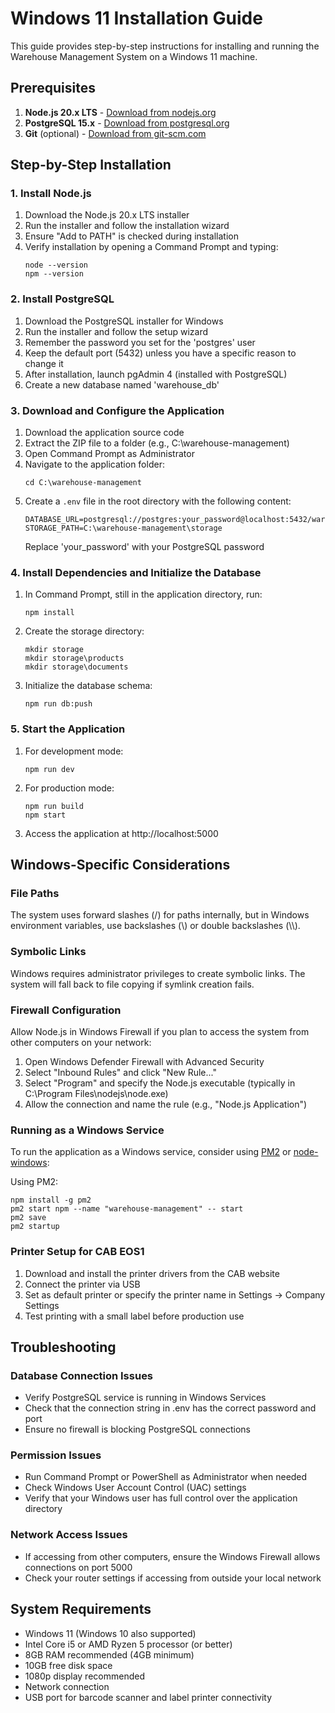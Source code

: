 # Windows 11 Installation Guide

This guide provides step-by-step instructions for installing and running the Warehouse Management System on a Windows 11 machine.

## Prerequisites

1. **Node.js 20.x LTS** - [Download from nodejs.org](https://nodejs.org/)
2. **PostgreSQL 15.x** - [Download from postgresql.org](https://www.postgresql.org/download/windows/)
3. **Git** (optional) - [Download from git-scm.com](https://git-scm.com/download/win)

## Step-by-Step Installation

### 1. Install Node.js

1. Download the Node.js 20.x LTS installer
2. Run the installer and follow the installation wizard
3. Ensure "Add to PATH" is checked during installation
4. Verify installation by opening a Command Prompt and typing:
   ```
   node --version
   npm --version
   ```

### 2. Install PostgreSQL

1. Download the PostgreSQL installer for Windows
2. Run the installer and follow the setup wizard
3. Remember the password you set for the 'postgres' user
4. Keep the default port (5432) unless you have a specific reason to change it
5. After installation, launch pgAdmin 4 (installed with PostgreSQL)
6. Create a new database named 'warehouse_db'

### 3. Download and Configure the Application

1. Download the application source code
2. Extract the ZIP file to a folder (e.g., C:\warehouse-management)
3. Open Command Prompt as Administrator
4. Navigate to the application folder:
   ```
   cd C:\warehouse-management
   ```
5. Create a `.env` file in the root directory with the following content:
   ```
   DATABASE_URL=postgresql://postgres:your_password@localhost:5432/warehouse_db
   STORAGE_PATH=C:\warehouse-management\storage
   ```
   Replace 'your_password' with your PostgreSQL password

### 4. Install Dependencies and Initialize the Database

1. In Command Prompt, still in the application directory, run:
   ```
   npm install
   ```
2. Create the storage directory:
   ```
   mkdir storage
   mkdir storage\products
   mkdir storage\documents
   ```
3. Initialize the database schema:
   ```
   npm run db:push
   ```

### 5. Start the Application

1. For development mode:
   ```
   npm run dev
   ```
2. For production mode:
   ```
   npm run build
   npm start
   ```
3. Access the application at http://localhost:5000

## Windows-Specific Considerations

### File Paths
The system uses forward slashes (/) for paths internally, but in Windows environment variables, use backslashes (\\) or double backslashes (\\\\).

### Symbolic Links
Windows requires administrator privileges to create symbolic links. The system will fall back to file copying if symlink creation fails.

### Firewall Configuration
Allow Node.js in Windows Firewall if you plan to access the system from other computers on your network:
1. Open Windows Defender Firewall with Advanced Security
2. Select "Inbound Rules" and click "New Rule..."
3. Select "Program" and specify the Node.js executable (typically in C:\Program Files\nodejs\node.exe)
4. Allow the connection and name the rule (e.g., "Node.js Application")

### Running as a Windows Service
To run the application as a Windows service, consider using [PM2](https://pm2.keymetrics.io/) or [node-windows](https://github.com/coreybutler/node-windows):

Using PM2:
```
npm install -g pm2
pm2 start npm --name "warehouse-management" -- start
pm2 save
pm2 startup
```

### Printer Setup for CAB EOS1
1. Download and install the printer drivers from the CAB website
2. Connect the printer via USB
3. Set as default printer or specify the printer name in Settings → Company Settings
4. Test printing with a small label before production use

## Troubleshooting

### Database Connection Issues
- Verify PostgreSQL service is running in Windows Services
- Check that the connection string in .env has the correct password and port
- Ensure no firewall is blocking PostgreSQL connections

### Permission Issues
- Run Command Prompt or PowerShell as Administrator when needed
- Check Windows User Account Control (UAC) settings
- Verify that your Windows user has full control over the application directory

### Network Access Issues
- If accessing from other computers, ensure the Windows Firewall allows connections on port 5000
- Check your router settings if accessing from outside your local network

## System Requirements

- Windows 11 (Windows 10 also supported)
- Intel Core i5 or AMD Ryzen 5 processor (or better)
- 8GB RAM recommended (4GB minimum)
- 10GB free disk space
- 1080p display recommended
- Network connection
- USB port for barcode scanner and label printer connectivity